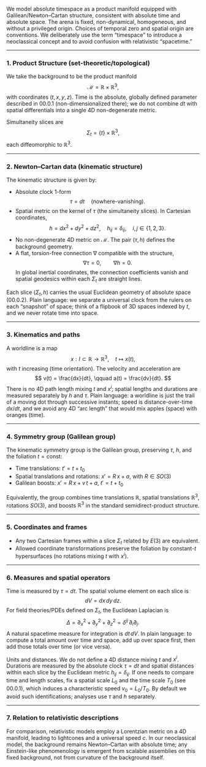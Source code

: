 We model absolute timespace as a product manifold equipped with Galilean/Newton–Cartan structure, consistent with absolute time and absolute space. The arena is fixed, non-dynamical, homogeneous, and without a privileged origin. Choices of temporal zero and spatial origin are conventions. We deliberately use the term “timespace” to introduce a neoclassical concept and to avoid confusion with relativistic “spacetime.”

---

### 1. Product Structure (set-theoretic/topological)
We take the background to be the product manifold
$$
\mathcal{M} = \mathbb{R} \times \mathbb{R}^3,
$$
with coordinates $(t, x, y, z)$. Time is the absolute, globally defined parameter described in 00.0.1 (non-dimensionalized there); we do not combine $dt$ with spatial differentials into a single 4D non-degenerate metric.

Simultaneity slices are
$$
\Sigma_t = \{t\} \times \mathbb{R}^3,
$$
each diffeomorphic to $\mathbb{R}^3$.

---

### 2. Newton–Cartan data (kinematic structure)
The kinematic structure is given by:
- Absolute clock 1-form
$$
\tau = dt \quad (\text{nowhere-vanishing}).
$$
- Spatial metric on the kernel of $\tau$ (the simultaneity slices). In Cartesian coordinates,
$$
h = dx^2 + dy^2 + dz^2, \quad h_{ij} = \delta_{ij}, \quad i,j \in \{1,2,3\}.
$$
- No non-degenerate 4D metric on $\mathcal{M}$. The pair $(\tau, h)$ defines the background geometry.
- A flat, torsion-free connection $\nabla$ compatible with the structure,
$$
\nabla \tau = 0, \qquad \nabla h = 0.
$$
In global inertial coordinates, the connection coefficients vanish and spatial geodesics within each $\Sigma_t$ are straight lines.

Each slice $(\Sigma_t, h)$ carries the usual Euclidean geometry of absolute space (00.0.2). Plain language: we separate a universal clock from the rulers on each “snapshot” of space; think of a flipbook of 3D spaces indexed by $t$, and we never rotate time into space.

---

### 3. Kinematics and paths
A worldline is a map
$$
x: I \subset \mathbb{R} \to \mathbb{R}^3, \quad t \mapsto x(t),
$$
with $t$ increasing (time orientation). The velocity and acceleration are
$$
v(t) = \frac{dx}{dt}, \qquad a(t) = \frac{dv}{dt}.
$$
There is no 4D path length mixing $t$ and $x^i$; spatial lengths and durations are measured separately by $h$ and $\tau$. Plain language: a worldline is just the trail of a moving dot through successive instants; speed is distance-over-time $dx/dt$, and we avoid any 4D “arc length” that would mix apples (space) with oranges (time).

---

### 4. Symmetry group (Galilean group)
The kinematic symmetry group is the Galilean group, preserving $\tau$, $h$, and the foliation $t=\text{const}$:
- Time translations: $t' = t + t_0$
- Spatial translations and rotations: $x' = R\,x + a$, with $R \in SO(3)$
- Galilean boosts: $x' = R\,x + v\, t + a$, $t' = t + t_0$

Equivalently, the group combines time translations $\mathbb{R}$, spatial translations $\mathbb{R}^3$, rotations $SO(3)$, and boosts $\mathbb{R}^3$ in the standard semidirect-product structure.

---

### 5. Coordinates and frames
- Any two Cartesian frames within a slice $\Sigma_t$ related by $E(3)$ are equivalent.
- Allowed coordinate transformations preserve the foliation by constant-$t$ hypersurfaces (no rotations mixing $t$ with $x^i$).

---

### 6. Measures and spatial operators
Time is measured by $\tau = dt$. The spatial volume element on each slice is
$$
dV = dx\,dy\,dz.
$$
For field theories/PDEs defined on $\Sigma_t$, the Euclidean Laplacian is
$$
\Delta = \partial_x^2 + \partial_y^2 + \partial_z^2 = \delta^{ij}\,\partial_i \partial_j.
$$
A natural spacetime measure for integration is $dt\, dV$. In plain language: to compute a total amount over time and space, add up over space first, then add those totals over time (or vice versa).

Units and distances. We do not define a 4D distance mixing $t$ and $x^i$. Durations are measured by the absolute clock $\tau=dt$ and spatial distances within each slice by the Euclidean metric $h_{ij}=\delta_{ij}$. If one needs to compare time and length scales, fix a spatial scale $L_0$ and the time scale $T_0$ (see 00.0.1), which induces a characteristic speed $v_0=L_0/T_0$. By default we avoid such identifications; analyses use $\tau$ and $h$ separately.

---

### 7. Relation to relativistic descriptions
For comparison, relativistic models employ a Lorentzian metric on a 4D manifold, leading to lightcones and a universal speed $c$. In our neoclassical model, the background remains Newton–Cartan with absolute time; any Einstein-like phenomenology is emergent from scalable assemblies on this fixed background, not from curvature of the background itself.

